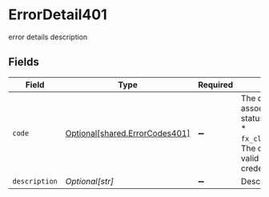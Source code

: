 # ErrorDetail401

error details description


## Fields

| Field                                                                                                                                               | Type                                                                                                                                                | Required                                                                                                                                            | Description                                                                                                                                         |
| --------------------------------------------------------------------------------------------------------------------------------------------------- | --------------------------------------------------------------------------------------------------------------------------------------------------- | --------------------------------------------------------------------------------------------------------------------------------------------------- | --------------------------------------------------------------------------------------------------------------------------------------------------- |
| `code`                                                                                                                                              | [Optional[shared.ErrorCodes401]](../../models/shared/errorcodes401.md)                                                                              | :heavy_minus_sign:                                                                                                                                  | The detailed error code associated with HTTP status 401.<br/>* `fx_client_unauthenticated`: The client request lacks valid authentication credentials.<br/> |
| `description`                                                                                                                                       | *Optional[str]*                                                                                                                                     | :heavy_minus_sign:                                                                                                                                  | Description of the error.                                                                                                                           |